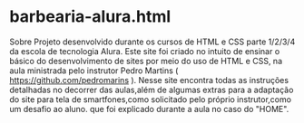 # barbearia-alura.html
Sobre Projeto desenvolvido durante os cursos de HTML e CSS parte 1/2/3/4 da escola de tecnologia Alura. Este site foi criado no intuito de ensinar o básico do desenvolvimento de sites por meio do uso de HTML e CSS, na aula ministrada pelo instrutor Pedro Martins ( https://github.com/pedromarins ). Nesse site encontra todas as instruções detalhadas no decorrer das aulas,além de algumas extras para a adaptação do site para tela de smartfones,como solicitado pelo próprio instrutor,como um desafio ao aluno. que foi explicado durante a aula no caso do "HOME".
